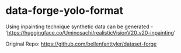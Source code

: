 # data-forge-yolo-format
Using inpainting technique synthetic data can be generated - 'https://huggingface.co/Uminosachi/realisticVisionV20_v20-inpainting'

Original Repo: https://github.com/bellenfanttyler/dataset-forge
